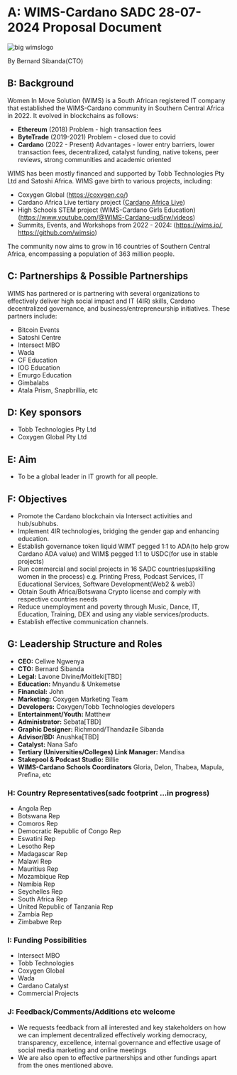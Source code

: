 # A: WIMS-Cardano SADC 28-07-2024 Proposal Document

![big wimslogo](https://github.com/user-attachments/assets/aeaeaf1f-70f4-4693-834b-5426b4f9e97c)

By Bernard Sibanda(CTO)

## B: Background

Women In Move Solution (WIMS) is a South African registered IT company that established the WIMS-Cardano community in Southern Central Africa in 2022. It evolved in blockchains as follows:

- **Ethereum** (2018) Problem - high transaction fees
- **ByteTrade** (2019-2021) Problem - closed due to covid
- **Cardano** (2022 - Present) Advantages - lower entry barriers, lower transaction fees, decentralized, catalyst funding, native tokens, peer reviews, strong communities and academic oriented

WIMS has been mostly financed and supported by Tobb Technologies Pty Ltd and Satoshi Africa. WIMS gave birth to various projects, including:
- Coxygen Global (https://coxygen.co/)
- Cardano Africa Live tertiary project ([Cardano Africa Live](https://cardanoafrica.live))
- High Schools STEM project (WIMS-Cardano Girls Education) (https://www.youtube.com/@WIMS-Cardano-ud5rw/videos)
- Summits, Events, and Workshops from 2022 - 2024: (https://wims.io/, https://github.com/wimsio)

The community now aims to grow in 16 countries of Southern Central Africa, encompassing a population of 363 million people.

## C: Partnerships & Possible Partnerships

WIMS has partnered or is partnering with several organizations to effectively deliver high social impact and IT (4IR) skills, Cardano decentralized governance, and business/entrepreneurship initiatives. These partners include:

- Bitcoin Events
- Satoshi Centre
- Intersect MBO
- Wada
- CF Education
- IOG Education
- Emurgo Education
- Gimbalabs
- Atala Prism, Snapbrillia, etc

## D: Key sponsors 

- Tobb Technologies Pty Ltd
- Coxygen Global Pty Ltd

## E: Aim

- To be a global leader in IT growth for all people.

## F: Objectives

- Promote the Cardano blockchain via Intersect activities and hub/subhubs.
- Implement 4IR technologies, bridging the gender gap and enhancing education.
- Establish governance token liquid WIMT pegged 1:1 to ADA(to help grow Cardano ADA value) and WIM$ pegged 1:1 to USDC(for use in stable projects)
- Run commercial and social projects in 16 SADC countries(upskilling women in the process) e.g. Printing Press, Podcast Services, IT Educational Services, Software Development(Web2 & web3) 
- Obtain South Africa/Botswana Crypto license and comply with respective countries needs
- Reduce unemployment and poverty through Music, Dance, IT, Education, Training, DEX and using any viable services/products.
- Establish effective communication channels.
  
## G: Leadership Structure and Roles

- **CEO:** Celiwe Ngwenya
- **CTO:** Bernard Sibanda
- **Legal:** Lavone Divine/Moitleki[TBD]
- **Education:** Mnyandu & Unkemetse
- **Financial:** John
- **Marketing:** Coxygen Marketing Team
- **Developers:** Coxygen/Tobb Technologies developers
- **Entertainment/Youth:** Matthew
- **Administrator:** Sebata[TBD]
- **Graphic Designer:** Richmond/Thandazile Sibanda
- **Advisor/BD:** Anushka[TBD]
- **Catalyst:** Nana Safo
- **Tertiary (Universities/Colleges) Link Manager:** Mandisa
- **Stakepool & Podcast Studio:** Billie
- **WIMS-Cardano Schools Coordinators** Gloria, Delon, Thabea, Mapula, Prefina, etc

### H: Country Representatives(sadc footprint ...in progress)

- Angola Rep
- Botswana Rep
- Comoros Rep
- Democratic Republic of Congo Rep
- Eswatini Rep
- Lesotho Rep
- Madagascar Rep
- Malawi Rep
- Mauritius Rep
- Mozambique Rep
- Namibia Rep
- Seychelles Rep
- South Africa Rep
- United Republic of Tanzania Rep
- Zambia Rep
- Zimbabwe Rep

### I: Funding Possibilities

- Intersect MBO
- Tobb Technologies
- Coxygen Global
- Wada
- Cardano Catalyst
- Commercial Projects

### J: Feedback/Comments/Additions etc welcome 

- We requests feedback from all interested and key stakeholders on how we can implement decentralized effectively working democracy, transparency, excellence, internal governance and effective usage of
  social media marketing and online meetings
- We are also open to effective partnerships and other fundings apart from the ones mentioned above.
